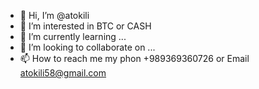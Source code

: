 - 👋 Hi, I’m @atokili
- 👀 I’m interested in BTC or CASH
- 🌱 I’m currently learning ...
- 💞️ I’m looking to collaborate on ...
- 📫 How to reach me my phon +989369360726
or Email atokili58@gmail.com

<!---
atokili/atokili is a ✨ special ✨ repository because its `README.md` (this file) appears on your GitHub profile.
You can click the Preview link to take a look at your changes.
--->
